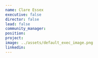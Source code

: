 ```yaml
---
name: Clare Essex
executive: false
director: false
lead: false
community_manager:   
position:  
project:  
image: ../assets/default_exec_image.png
linkedin: 
---
```

